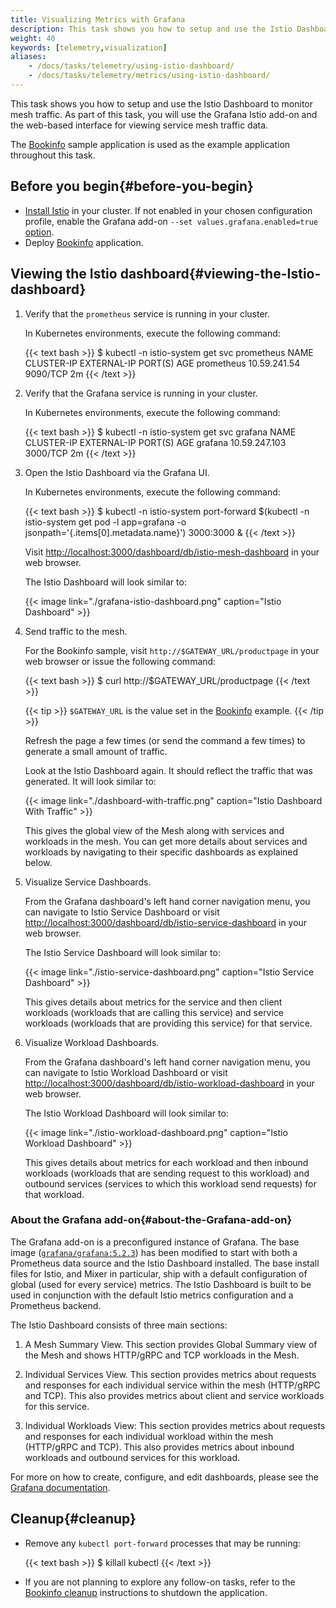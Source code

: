 ```yaml
---
title: Visualizing Metrics with Grafana
description: This task shows you how to setup and use the Istio Dashboard to monitor mesh traffic.
weight: 40
keywords: [telemetry,visualization]
aliases:
    - /docs/tasks/telemetry/using-istio-dashboard/
    - /docs/tasks/telemetry/metrics/using-istio-dashboard/
---
```


This task shows you how to setup and use the Istio Dashboard to monitor mesh
traffic. As part of this task, you will use the Grafana Istio add-on and
the web-based interface for viewing service mesh traffic data.

The [Bookinfo](/docs/examples/bookinfo/) sample application is used as
the example application throughout this task.

## Before you begin{#before-you-begin}

* [Install Istio](/docs/setup) in your cluster. If not enabled in your chosen configuration profile, enable the Grafana add-on `--set values.grafana.enabled=true` [option](/docs/reference/config/installation-options/).
* Deploy [Bookinfo](/docs/examples/bookinfo/) application.

## Viewing the Istio dashboard{#viewing-the-Istio-dashboard}

1.  Verify that the `prometheus` service is running in your cluster.

    In Kubernetes environments, execute the following command:

    {{< text bash >}}
    $ kubectl -n istio-system get svc prometheus
    NAME         CLUSTER-IP     EXTERNAL-IP   PORT(S)    AGE
    prometheus   10.59.241.54   <none>        9090/TCP   2m
    {{< /text >}}

1.  Verify that the Grafana service is running in your cluster.

    In Kubernetes environments, execute the following command:

    {{< text bash >}}
    $ kubectl -n istio-system get svc grafana
    NAME      CLUSTER-IP      EXTERNAL-IP   PORT(S)    AGE
    grafana   10.59.247.103   <none>        3000/TCP   2m
    {{< /text >}}

1.  Open the Istio Dashboard via the Grafana UI.

    In Kubernetes environments, execute the following command:

    {{< text bash >}}
    $ kubectl -n istio-system port-forward $(kubectl -n istio-system get pod -l app=grafana -o jsonpath='{.items[0].metadata.name}') 3000:3000 &
    {{< /text >}}

    Visit [http://localhost:3000/dashboard/db/istio-mesh-dashboard](http://localhost:3000/dashboard/db/istio-mesh-dashboard) in your web browser.

    The Istio Dashboard will look similar to:

    {{< image link="./grafana-istio-dashboard.png" caption="Istio Dashboard" >}}

1.  Send traffic to the mesh.

    For the Bookinfo sample, visit `http://$GATEWAY_URL/productpage` in your web
    browser or issue the following command:

    {{< text bash >}}
    $ curl http://$GATEWAY_URL/productpage
    {{< /text >}}

    {{< tip >}}
    `$GATEWAY_URL` is the value set in the [Bookinfo](/docs/examples/bookinfo/) example.
    {{< /tip >}}

    Refresh the page a few times (or send the command a few times) to generate a
    small amount of traffic.

    Look at the Istio Dashboard again. It should reflect the traffic that was
    generated. It will look similar to:

    {{< image link="./dashboard-with-traffic.png" caption="Istio Dashboard With Traffic" >}}

    This gives the global view of the Mesh along with services and workloads in the mesh.
    You can get more details about services and workloads by navigating to their specific dashboards as explained below.

1.  Visualize Service Dashboards.

    From the Grafana dashboard's left hand corner navigation menu, you can navigate to Istio Service Dashboard or visit
    [http://localhost:3000/dashboard/db/istio-service-dashboard](http://localhost:3000/dashboard/db/istio-service-dashboard) in your web browser.

    The Istio Service Dashboard will look similar to:

    {{< image link="./istio-service-dashboard.png" caption="Istio Service Dashboard" >}}

    This gives details about metrics for the service and then client workloads (workloads that are calling this service)
    and service workloads (workloads that are providing this service) for that service.

1.  Visualize Workload Dashboards.

    From the Grafana dashboard's left hand corner navigation menu, you can navigate to Istio Workload Dashboard or visit
    [http://localhost:3000/dashboard/db/istio-workload-dashboard](http://localhost:3000/dashboard/db/istio-workload-dashboard) in your web browser.

    The Istio Workload Dashboard will look similar to:

    {{< image link="./istio-workload-dashboard.png" caption="Istio Workload Dashboard" >}}

    This gives details about metrics for each workload and then inbound workloads (workloads that are sending request to
    this workload) and outbound services (services to which this workload send requests) for that workload.

### About the Grafana add-on{#about-the-Grafana-add-on}

The Grafana add-on is a preconfigured instance of Grafana. The base image
([`grafana/grafana:5.2.3`](https://hub.docker.com/r/grafana/grafana/)) has been
modified to start with both a Prometheus data source and the Istio Dashboard
installed. The base install files for Istio, and Mixer in particular, ship with
a default configuration of global (used for every service) metrics. The Istio
Dashboard is built to be used in conjunction with the default Istio metrics
configuration and a Prometheus backend.

The Istio Dashboard consists of three main sections:

1. A Mesh Summary View. This section provides Global Summary view of the Mesh and shows HTTP/gRPC and TCP
   workloads in the Mesh.

1. Individual Services View. This section provides metrics about requests and
   responses for each individual service within the mesh (HTTP/gRPC and TCP).
   This also provides metrics about client and service workloads for this service.

1. Individual Workloads View: This section provides metrics about requests and
   responses for each individual workload within the mesh (HTTP/gRPC and TCP).
   This also provides metrics about inbound workloads and outbound services for this workload.

For more on how to create, configure, and edit dashboards, please see the
[Grafana documentation](https://docs.grafana.org/).

## Cleanup{#cleanup}

*   Remove any `kubectl port-forward` processes that may be running:

    {{< text bash >}}
    $ killall kubectl
    {{< /text >}}

* If you are not planning to explore any follow-on tasks, refer to the
[Bookinfo cleanup](/docs/examples/bookinfo/#cleanup) instructions
to shutdown the application.
